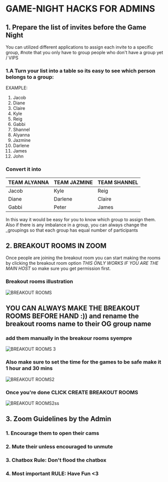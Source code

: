 # GAME-NIGHT HACKS FOR ADMINS
## 1. Prepare the list of invites before the Game Night
You can utilized different applications to assign each invite to a specific group,
#note that you only have to group people who don't have a group yet / VIPS

### 1.A Turn your list into a table so its easy to see which person belongs to a group: 
EXAMPLE: 
1. Jacob   
2. Diane   
3. Claire      
4. Kyle           
5. Reig            
6. Gabbi 
7. Shannel
8. Alyanna
9. Jazmine
10. Darlene
11. James
12. John

### Convert it into 

|TEAM ALYANNA | TEAM JAZMINE | TEAM SHANNEL |
| ----------  | -----------  | ------------ |
| Jacob       | Kyle         | Reig         |
| Diane       | Darlene      | Claire       |
| Gabbi       | Peter        | James        |


In this way it would be easy for you to know which group to assign them.
Also if there is any imbalance in a group, you can always change the _groupings
so that each group has equal number of participants

## 2. BREAKOUT ROOMS IN ZOOM 
Once people are joining the breakout room you can start making the rooms by clicking the breakout room
option _THIS ONLY WORKS IF YOU ARE THE MAIN HOST_ so make sure you get permission first.

### Breakout rooms illustration
![BREAKOUT ROOMS ](https://assets.zoom.us/images/en-us/desktop/generic/create-breakout-rooms.png)
## YOU CAN ALWAYS MAKE THE BREAKOUT ROOMS BEFORE HAND :)) and rename the breakout rooms name to their OG group name

### add them manually in the breakour rooms syempre 
![BREAKOUT ROOMS 3](https://assets.zoom.us/images/en-us/desktop/generic/breakout-rooms-assign-participants.png)

### Also make sure to set the time for the games to be safe make it 1 hour and 30 mins
![BREAKOUT ROOMS2 ](https://s3.amazonaws.com/zoom-support-cdn/images/en-us/desktop/generic/breakout-rooms-options.png)

### Once you're done CLICK CREATE BREAKOUT ROOMS 
![BREAKOUT ROOMS2ss ](https://assets.zoom.us/images/en-us/desktop/generic/breakout-room-joining-breakout-rooms.png)

## 3. Zoom Guidelines by the Admin
### 1. Encourage them to open their cams
### 2. Mute their unless encouraged to unmute
### 3. Chatbox Rule: Don't flood the chatbox
### 4. Most important RULE: Have Fun <3 




